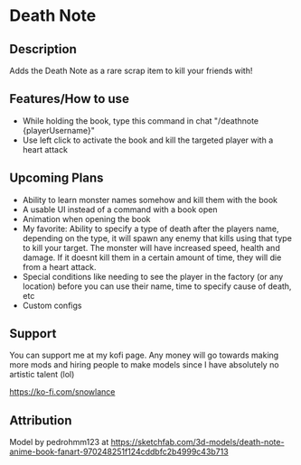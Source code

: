 # Death Note

## Description
Adds the Death Note as a rare scrap item to kill your friends with! 

## Features/How to use

- While holding the book, type this command in chat "/deathnote {playerUsername}"
- Use left click to activate the book and kill the targeted player with a heart attack

## Upcoming Plans

- Ability to learn monster names somehow and kill them with the book
- A usable UI instead of a command with a book open
- Animation when opening the book
- My favorite: Ability to specify a type of death after the players name, depending on the type, it will spawn any enemy that kills using that type to kill your target. The monster will have increased speed, health and damage. If it doesnt kill them in a certain amount of time, they will die from a heart attack.
- Special conditions like needing to see the player in the factory (or any location) before you can use their name, time to specify cause of death, etc
- Custom configs

## Support
You can support me at my kofi page. Any money will go towards making more mods and hiring people to make models since I have absolutely no artistic talent (lol)

https://ko-fi.com/snowlance

## Attribution
Model by pedrohmm123 at https://sketchfab.com/3d-models/death-note-anime-book-fanart-970248251f124cddbfc2b4999c43b713